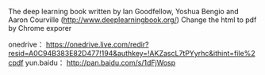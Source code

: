 The deep learning book written by Ian Goodfellow, Yoshua Bengio and Aaron Courville (http://www.deeplearningbook.org/)
Change the html to pdf by Chrome exporer

onedrive：
https://onedrive.live.com/redir?resid=A0C94B383E82D477!194&authkey=!AKZascL7tPYyrhc&ithint=file%2cpdf
yun.baidu：
http://pan.baidu.com/s/1dFjWosp
